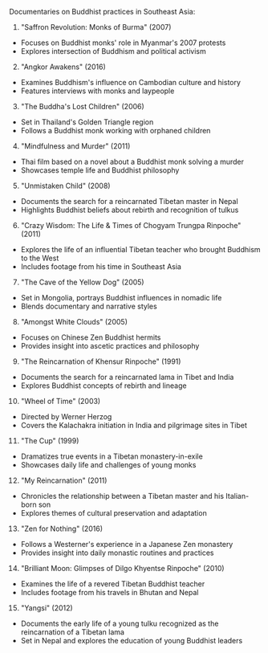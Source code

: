 Documentaries on Buddhist practices in Southeast Asia:

1. "Saffron Revolution: Monks of Burma" (2007)
- Focuses on Buddhist monks' role in Myanmar's 2007 protests
- Explores intersection of Buddhism and political activism

2. "Angkor Awakens" (2016)
- Examines Buddhism's influence on Cambodian culture and history
- Features interviews with monks and laypeople

3. "The Buddha's Lost Children" (2006)
- Set in Thailand's Golden Triangle region
- Follows a Buddhist monk working with orphaned children

4. "Mindfulness and Murder" (2011)
- Thai film based on a novel about a Buddhist monk solving a murder
- Showcases temple life and Buddhist philosophy

5. "Unmistaken Child" (2008)
- Documents the search for a reincarnated Tibetan master in Nepal
- Highlights Buddhist beliefs about rebirth and recognition of tulkus

6. "Crazy Wisdom: The Life & Times of Chogyam Trungpa Rinpoche" (2011)
- Explores the life of an influential Tibetan teacher who brought Buddhism to the West
- Includes footage from his time in Southeast Asia

7. "The Cave of the Yellow Dog" (2005)
- Set in Mongolia, portrays Buddhist influences in nomadic life
- Blends documentary and narrative styles

8. "Amongst White Clouds" (2005)
- Focuses on Chinese Zen Buddhist hermits
- Provides insight into ascetic practices and philosophy

9. "The Reincarnation of Khensur Rinpoche" (1991)
- Documents the search for a reincarnated lama in Tibet and India
- Explores Buddhist concepts of rebirth and lineage

10. "Wheel of Time" (2003)
- Directed by Werner Herzog
- Covers the Kalachakra initiation in India and pilgrimage sites in Tibet

11. "The Cup" (1999)
- Dramatizes true events in a Tibetan monastery-in-exile
- Showcases daily life and challenges of young monks

12. "My Reincarnation" (2011)
- Chronicles the relationship between a Tibetan master and his Italian-born son
- Explores themes of cultural preservation and adaptation

13. "Zen for Nothing" (2016)
- Follows a Westerner's experience in a Japanese Zen monastery
- Provides insight into daily monastic routines and practices

14. "Brilliant Moon: Glimpses of Dilgo Khyentse Rinpoche" (2010)
- Examines the life of a revered Tibetan Buddhist teacher
- Includes footage from his travels in Bhutan and Nepal

15. "Yangsi" (2012)
- Documents the early life of a young tulku recognized as the reincarnation of a Tibetan lama
- Set in Nepal and explores the education of young Buddhist leaders